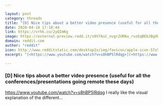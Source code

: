 ```yaml
---

layout: post
category: threads
title: "[D] Nice tips about a better video presence (useful for all the conferences/presentations going remote these days)"
date: 2020-04-10 17:18:44
link: https://vrhk.co/2yQImKg
image: https://external-preview.redd.it/s0V7AsC_nvgr2UMAu_rvzEqBEbJBgXR01S9Bl4eha5g.jpg?width=480&height=251.308900524&auto=webp&crop=480:251.308900524,smart&s=9ec323026a75fa23fa3cb5da8d96501536700759
domain: reddit.com
author: "reddit"
icon: http://www.redditstatic.com/desktop2x/img/favicon/apple-icon-57x57.png
excerpt: "[<https://www.youtube.com/watch?v=s8hBP5lRdqg>](<https://www.youtube.com/watch?v=s8hBP5lRdqg>) I really like the visual explanation of the different..."

---
```


### [D] Nice tips about a better video presence (useful for all the conferences/presentations going remote these days)

[<https://www.youtube.com/watch?v=s8hBP5lRdqg>](<https://www.youtube.com/watch?v=s8hBP5lRdqg>) I really like the visual explanation of the different...